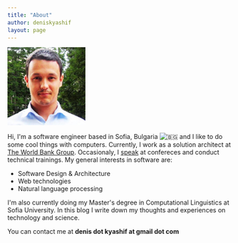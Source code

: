 ```yaml
---
title: "About"
author: deniskyashif
layout: page
---
```


<img class="circle" width="175" src="/images/me-avatar.jpg" />

Hi, I'm a software engineer based in Sofia, Bulgaria <img class="emoji" alt="🇧🇬" src="https://twemoji.maxcdn.com/v/12.1.4/72x72/1f1e7-1f1ec.png"> and I like to do some cool things with computers. Currently, I work as a solution architect at <a href="https://www.worldbank.org/" target="_blank">The World Bank Group</a>. Occasionaly, I <a href="/talks">speak</a> at confereces and conduct technical trainings. My general interests in software are: 

<ul class="interests">
    <li>Software Design & Architecture</li>
    <li>Web technologies</li>
    <li>Natural language processing</li>
</ul>

I'm also currently doing my Master's degree in Computational Linguistics at Sofia University. In this blog I write down my thoughts and experiences on technology and science.

You can contact me at <strong>denis dot kyashif at gmail dot com</strong>
